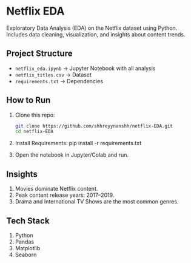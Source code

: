 # Netflix EDA 

Exploratory Data Analysis (EDA) on the Netflix dataset using Python.  
Includes data cleaning, visualization, and insights about content trends.

## Project Structure
- `netflix_eda.ipynb` → Jupyter Notebook with all analysis
- `netflix_titles.csv` → Dataset
- `requirements.txt` → Dependencies

## How to Run
1. Clone this repo:
   ```bash
   git clone https://github.com/shhreyynanshh/netflix-EDA.git
   cd netflix-EDA

2. Install Requirements:
   pip install -r requirements.txt

3. Open the notebook in Jupyter/Colab and run.




## Insights
1. Movies dominate Netflix content.
2. Peak content release years: 2017–2019.
3. Drama and International TV Shows are the most common genres.



## Tech Stack
1. Python
2. Pandas
3. Matplotlib
4. Seaborn
